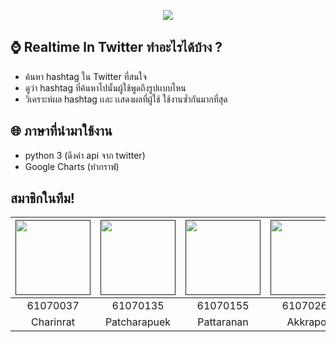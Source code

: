 <p align="center">
<img src="images/banner.png width=100%">
 </p>
 
## ⌚ Realtime ln Twitter ทำอะไรได้บ้าง ?
- ค้นหา hashtag ใน Twitter ที่สนใจ
- ดูว่า hashtag ที่ค้นหาไปนั้นผู้ใช้พูดถึงรูปเเบบไหน
- วิเคราะห์ผล hashtag เเละ เเสดงผลที่ผู้ใช้ ใช้งานซ้ำกันมากที่สุด
 ## 🌐 ภาษาที่นำมาใช้งาน
- python 3 (ดึงค่า api จาก twitter)
- Google Charts (ทำกราฟ)

## สมาชิกในทีม!
|<a href=""><img src="https://github.com/bank61070135/Project1/blob/master/images/063.jpg" width="120" height="120"></a>|<a href=""><img src="https://github.com/bank61070135/Project1/blob/master/images/135.jpg" width="120" height="120"></a>|<a href=""><img src="https://github.com/bank61070135/Project1/blob/master/images/155.jpg" width="120" height="120"></a>|<a href=""><img src="https://github.com/bank61070135/Project1/blob/master/images/263.jpg" width="120" height="120"></a>|
|:-------------:|:-------------:|:-------------:|:-------------:|
| 61070037      | 61070135      | 61070155      | 61070263      |
| Charinrat     | Patcharapuek  | Pattaranan    | Akkrapol      |

